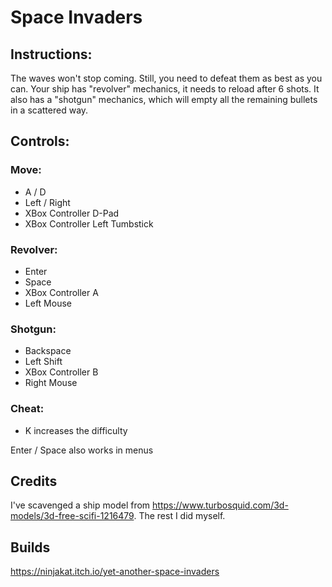 # Space Invaders

## Instructions:
The waves won't stop coming. Still, you need to defeat them as best as you can. Your ship has "revolver" mechanics, it needs to reload after 6 shots. It also has a "shotgun" mechanics, which will empty all the remaining bullets in a scattered way.

## Controls:
### Move:
- A / D
- Left / Right
- XBox Controller D-Pad
- XBox Controller Left Tumbstick

### Revolver:
- Enter
- Space
- XBox Controller A
- Left Mouse

### Shotgun:
- Backspace
- Left Shift
- XBox Controller B
- Right Mouse

### Cheat:
- K increases the difficulty

Enter / Space also works in menus

## Credits
I've scavenged a ship model from https://www.turbosquid.com/3d-models/3d-free-scifi-1216479. The rest I did myself.

## Builds
https://ninjakat.itch.io/yet-another-space-invaders
